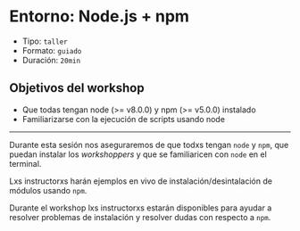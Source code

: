 # Entorno: Node.js + npm

* Tipo: `taller`
* Formato: `guiado`
* Duración: `20min`

## Objetivos del workshop

* Que todas tengan node (>= v8.0.0) y npm (>= v5.0.0) instalado
* Familiarizarse con la ejecución de scripts usando node

***

Durante esta sesión nos aseguraremos de que todxs tengan `node` y `npm`, que
puedan instalar los _workshoppers_ y que se familiaricen con `node` en el
terminal.

Lxs instructorxs harán ejemplos en vivo de instalación/desintalación de módulos
usando `npm`.

Durante el workshop lxs instructorxs estarán disponibles para ayudar a resolver
problemas de instalación y resolver dudas con respecto a `npm`.
